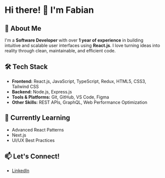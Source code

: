 # Hi there! 👋 I'm Fabian 

## 🚀 About Me  
I'm a **Software Developer** with over **1 year of experience** in building intuitive and scalable user interfaces using **React.js**. I love turning ideas into reality through clean, maintainable, and efficient code.  

## 🛠️ Tech Stack  
- **Frontend:** React.js, JavaScript, TypeScript, Redux, HTML5, CSS3, Tailwind CSS  
- **Backend:** Node.js, Express.js  
- **Tools & Platforms:** Git, GitHub, VS Code, Figma  
- **Other Skills:** REST APIs, GraphQL, Web Performance Optimization  

## 🌱 Currently Learning  
- Advanced React Patterns  
- Next.js  
- UI/UX Best Practices  

## 📫 Let's Connect!  
- [LinkedIn](https://www.linkedin.com/in/fabian-daniel-j-41b198224/)  
